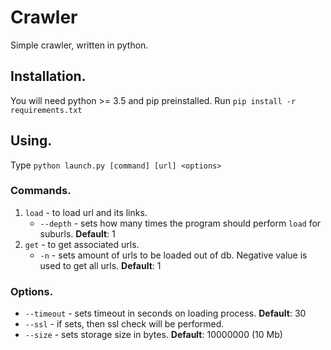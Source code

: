 # Crawler
Simple crawler, written in python.
## Installation.
You will need python >= 3.5 and pip preinstalled.
Run `pip install -r requirements.txt`

## Using.
Type `python launch.py [command] [url] <options>`

### Commands.
1. `load` - to load url and its links.
   - `--depth` - sets how many times the program should perform `load` for suburls. __Default__: 1
2. `get` - to get associated urls.
   - `-n` - sets amount of urls to be loaded out of db. Negative value is used to get all urls. __Default__: 1
### Options.
- `--timeout` - sets timeout in seconds on loading process. __Default__: 30
- `--ssl` - if sets, then ssl check will be performed.
- `--size` - sets storage size in bytes. __Default__: 10000000 (10 Mb)
